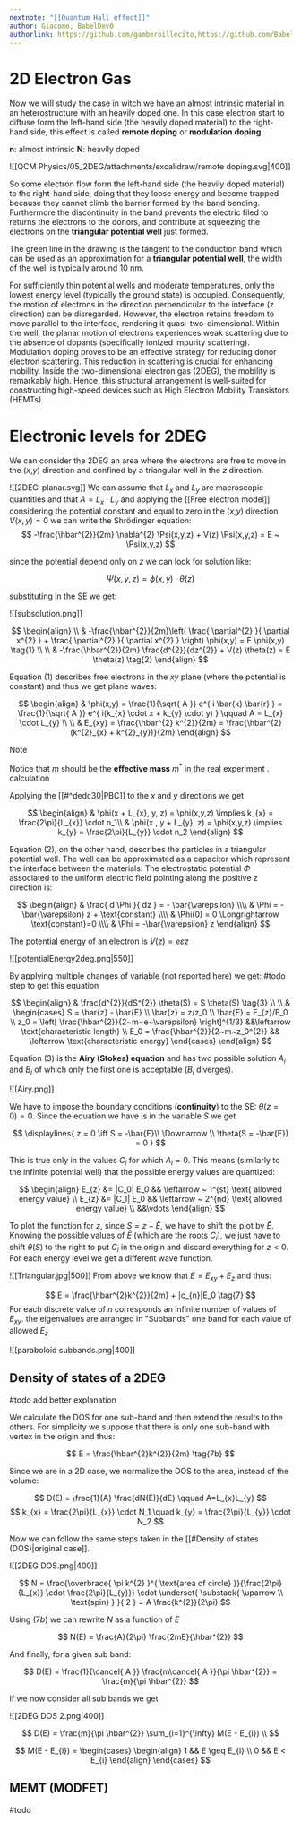 ```yaml
---
nextnote: "[[Quantum Hall effect]]"
author: Giacomo, BabelDev0
authorlink: https://github.com/gamberoillecito,https://github.com/BabelDev0
---
```

# 2D Electron Gas

Now we will study the case in witch we have an almost intrinsic material in an heterostructure with an heavily doped one. In this case electron start to diffuse form the left-hand side (the heavily doped material) to the right-hand side, this effect is called **remote doping** or **modulation doping**.

**n**: almost intrinsic
**N**: heavily doped

![[QCM Physics/05_2DEG/attachments/excalidraw/remote doping.svg|400]]

So some electron flow form the left-hand side (the heavily doped material) to the right-hand side, doing that they loose energy and become trapped because they cannot climb the barrier formed by the band bending. Furthermore the discontinuity in the band prevents the electric filed to returns the electrons to the donors, and contribute at squeezing the electrons on the **triangular potential well** just formed. 

The green line in the drawing is the tangent to the conduction band which can be used as an approximation for a **triangular potential well**, the width of the well is typically around 10 nm.

For sufficiently thin potential wells and moderate temperatures, only the lowest energy level (typically the ground state) is occupied. Consequently, the motion of electrons in the direction perpendicular to the interface (z direction) can be disregarded. However, the electron retains freedom to move parallel to the interface, rendering it quasi-two-dimensional. Within the well, the planar motion of electrons experiences weak scattering due to the absence of dopants (specifically ionized impurity scattering). Modulation doping proves to be an effective strategy for reducing donor electron scattering. This reduction in scattering is crucial for enhancing mobility. Inside the two-dimensional electron gas (2DEG), the mobility is remarkably high. Hence, this structural arrangement is well-suited for constructing high-speed devices such as High Electron Mobility Transistors (HEMTs).

# Electronic levels for 2DEG
We can consider the 2DEG an area where the electrons are free to move in the ($x$,$y$) direction and confined by a triangular well in the $z$ direction.

![[2DEG-planar.svg]]
We can assume that $L_{x}$ and $L_{y}$ are macroscopic quantities and that $A = L_{x} \cdot L_{y}$ and applying the [[Free electron model]] considering the potential constant and equal to zero in the ($x$,$y$) direction $V(x,y)=0$ we can write the Shrödinger equation:
$$
-\frac{\hbar^{2}}{2m} \nabla^{2} \Psi(x,y,z) + V(z) \Psi(x,y,z) = E ~ \Psi(x,y,z)
$$

since the potential depend only on $z$ we can look for solution like:

$$
\Psi(x,y,z) = \phi(x,y) \cdot \theta(z)
$$

substituting in the SE we get:

![[subsolution.png]]

$$
\begin{align} \\
 & -\frac{\hbar^{2}}{2m}\left( \frac{ \partial^{2} }{ \partial x^{2} } + \frac{ \partial^{2} }{ \partial x^{2} }  \right) \phi(x,y) = E \phi(x,y) \tag{1} \\ \\
 & -\frac{\hbar^{2}}{2m} \frac{d^{2}}{dz^{2}} + V(z) \theta(z) = E \theta(z) \tag{2}
\end{align}
$$

Equation (1) describes free electrons in the $xy$ plane (where the potential is constant) and thus we get plane waves: 

$$
\begin{align}
 & \phi(x,y) = \frac{1}{\sqrt{ A }} e^{ i \bar{k} \bar{r} } = \frac{1}{\sqrt{ A }} e^{ i(k_{x} \cdot x + k_{y} \cdot y) }  \qquad A = L_{x} \cdot L_{y} \\
 \\
 & E_{xy} = \frac{\hbar^{2} k^{2}}{2m} = \frac{\hbar^{2} (k^{2}_{x} + k^{2}_{y})}{2m}
\end{align}
$$

> [!Note] 
>
Notice that $m$ should be the **effective mass** $m^{*}$ in the real experiment .
calculation

Applying the [[#^dedc30|PBC]] to the $x$ and $y$ directions we get 

$$
\begin{align}
 & \phi(x + L_{x}, y, z) = \phi(x,y,z) \implies k_{x} = \frac{2\pi}{L_{x}} \cdot n_1\\
 & \phi(x , y + L_{y}, z) = \phi(x,y,z) \implies k_{y} = \frac{2\pi}{L_{y}} \cdot n_2
\end{align}
$$

Equation (2), on the other hand, describes the particles in a triangular potential well. The well can be approximated as a capacitor which represent the interface between the materials. The electrostatic potential $\Phi$ associated to the uniform electric field pointing along the positive z direction is:

$$
\begin{align}
 & \frac{ d \Phi }{ dz }  = - \bar{\varepsilon} \\\\
& \Phi = -\bar{\varepsilon} z + \text{constant} \\\\
& \Phi(0) = 0 \Longrightarrow \text{constant}=0 \\\\
& \Phi = -\bar{\varepsilon} z 
\end{align}
$$

The potential energy of an electron is $V(z) = e\varepsilon z$ 

![[potentialEnergy2deg.png|550]]

By applying multiple changes of variable (not reported here) we get:
#todo step to get this equation

$$
\begin{align}
 & \frac{d^{2}}{dS^{2}} \theta(S) = S \theta(S) \tag{3} \\ \\
& \begin{cases}
S = \bar{z} - \bar{E}  \\
\bar{z} = z/z_0 \\
\bar{E} = E_{z}/E_0 \\
z_0 = \left[ \frac{\hbar^{2}}{2~m~e~\varepsilon} \right]^{1/3} &&\leftarrow \text{characteristic length} \\
E_0 = \frac{\hbar^{2}}{2~m~z_0^{2}}  && \leftarrow \text{characteristic energy}
\end{cases}
\end{align}
$$

Equation (3) is the **Airy (Stokes) equation** and has two possible solution $A_{i}$ and $B_{i}$ of which only the first one is acceptable ($B_{i}$ diverges).

![[Airy.png]]

We have to impose the boundary conditions (**continuity**) to the SE:  $\theta(z = 0) = 0$. Since the equation we have is in the variable $S$ we get 

$$
\displaylines{
z = 0 \iff S = -\bar{E}\\
\Downarrow \\
\theta(S = -\bar{E}) = 0
}
$$

This is true only in the values $C_{i}$ for which $A_{i} = 0$. This means (similarly to the infinite potential well) that the possible energy values are quantized:

$$
\begin{align}
 E_{z} &= |C_0| E_0 && \leftarrow ~ 1^{st} \text{ allowed energy value} \\
E_{z} &= |C_1| E_0 && \leftarrow ~ 2^{nd} \text{ allowed energy value} \\
 &&\vdots
\end{align}
$$

To plot the function for $z$, since $S = z - \bar{E}$, we have to shift the plot by $\bar{E}$. Knowing the possible values of $\bar{E}$ (which are the roots $C_{i}$), we just have to shift $\theta(S)$ to the right to put $C_{i}$ in the origin and discard everything for $z < 0$.
For each energy level we get a different wave function.

![[Triangular.jpg|500]]
From above we know that $E = E_{xy} + E_{z}$ and thus:

$$
E = \frac{\hbar^{2}k^{2}}{2m} + |c_{n}|E_0 \tag{7}
$$
For each discrete value of $n$ corresponds an infinite number of values of $E_{xy}$. the eigenvalues are arranged in "Subbands" one band for each value of allowed $E_z$ 


![[paraboloid subbands.png|400]]

## Density of states of a 2DEG

#todo add better explanation

We calculate the DOS for one sub-band and then extend the results to the others. For simplicity we suppose that there is only one sub-band with vertex in the origin and thus:

$$
E = \frac{\hbar^{2}k^{2}}{2m} \tag{7b}
$$

Since we are in a 2D case, we normalize the DOS to the area, instead of the volume:

$$
D(E) = \frac{1}{A} \frac{dN(E)}{dE} \qquad A=L_{x}L_{y} 
$$
$$   
k_{x} = \frac{2\pi}{L_{x}} \cdot N_1 \quad k_{y} = \frac{2\pi}{L_{y}} \cdot N_2
$$

Now we can follow the same steps taken in the [[#Density of states (DOS)|original case]].

![[2DEG DOS.png|400]]

$$
N = \frac{\overbrace{ \pi k^{2} }^{ \text{area of circle} }}{\frac{2\pi}{L_{x}} \cdot \frac{2\pi}{L_{y}}} \cdot \underset{ \substack{ \uparrow \\ \text{spin} } }{ 2 } = A \frac{k^{2}}{2\pi}
$$

Using $(7b)$ we can rewrite $N$ as a function of $E$ 

$$
N(E) = \frac{A}{2\pi} \frac{2mE}{\hbar^{2}}
$$

And finally, for a given sub band:

$$
D(E) = \frac{1}{\cancel{ A }} \frac{m\cancel{ A }}{\pi \hbar^{2}} = \frac{m}{\pi \hbar^{2}}
$$

If we now consider all sub bands we get 

![[2DEG DOS 2.png|400]]

$$
D(E) = \frac{m}{\pi \hbar^{2}} \sum_{i=1}^{\infty} M(E - E_{i}) \\
$$

$$
M(E - E_{i}) = \begin{cases}
\begin{align}
1 && E \geq E_{i} \\
0 && E < E_{i}
\end{align}
\end{cases}
$$

## MEMT (MODFET)

#todo 

